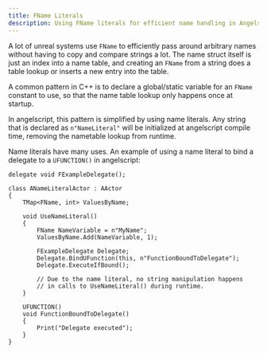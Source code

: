 ```yaml
---
title: FName Literals
description: Using FName literals for efficient name handling in Angelscript
---
```


A lot of unreal systems use `FName` to efficiently pass around arbitrary
names without having to copy and compare strings a lot. The name struct itself
is just an index into a name table, and creating an `FName` from a string does
a table lookup or inserts a new entry into the table.

A common pattern in C++ is to declare a global/static variable for an `FName`
constant to use, so that the name table lookup only happens once at startup.

In angelscript, this pattern is simplified by using name literals.
Any string that is declared as `n"NameLiteral"` will be
initialized at angelscript compile time, removing
the nametable lookup from runtime.

Name literals have many uses. An example of using a name literal to bind
a delegate to a `UFUNCTION()` in angelscript:

```angelscript
delegate void FExampleDelegate();

class ANameLiteralActor : AActor
{
    TMap<FName, int> ValuesByName;

    void UseNameLiteral()
    {
        FName NameVariable = n"MyName";
        ValuesByName.Add(NameVariable, 1);

        FExampleDelegate Delegate;
        Delegate.BindUFunction(this, n"FunctionBoundToDelegate");
        Delegate.ExecuteIfBound();

        // Due to the name literal, no string manipulation happens
        // in calls to UseNameLiteral() during runtime.
    }

    UFUNCTION()
    void FunctionBoundToDelegate()
    {
        Print("Delegate executed");
    }
}
```
